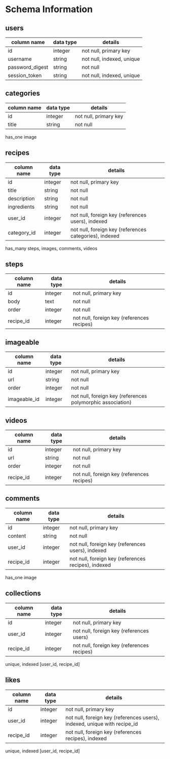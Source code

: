# Schema Information

## users
column name     | data type | details
----------------|-----------|-----------------------
id              | integer   | not null, primary key
username           | string    | not null, indexed, unique
password_digest | string    | not null
session_token   | string    | not null, indexed, unique


## categories
column name | data type | details
------------|-----------|-----------------------
id          | integer   | not null, primary key
title       | string    | not null
has_one image

## recipes
column name  | data type | details
-------------|-----------|-----------------------
id           | integer   | not null, primary key
title        | string    | not null
description  | string    | not null
ingredients  | string    | not null
user_id      | integer   | not null, foreign key (references users), indexed
category_id  | integer   | not null, foreign key (references categories), indexed
has_many steps, images, comments, videos


## steps
column name | data type | details
------------|-----------|-----------------------
id          | integer   | not null, primary key
body        | text      | not null
order       | integer   | not null
recipe_id   | integer   | not null, foreign key (references recipes)

## imageable
column name | data type | details
------------|-----------|-----------------------
id          | integer   | not null, primary key
url         | string    | not null
order       | integer   | not null
imageable_id| integer   | not null, foreign key (references polymorphic association)

## videos
column name | data type | details
------------|-----------|-----------------------
id          | integer   | not null, primary key
url         | string    | not null
order       | integer   | not null
recipe_id   | integer   | not null, foreign key (references recipes)

## comments
column name | data type | details
------------|-----------|-----------------------
id          | integer   | not null, primary key
content     | string    | not null
user_id     | integer   | not null, foreign key (references users), indexed
recipe_id   | integer   | not null, foreign key (references recipes), indexed
has_one image

## collections
column name | data type | details
------------|-----------|-----------------------
id          | integer   | not null, primary key
user_id     | integer   | not null, foreign key (references users)
recipe_id   | integer   | not null, foreign key (references recipes)
unique, indexed [user_id, recipe_id]

## likes
column name | data type | details
------------|-----------|-----------------------
id          | integer   | not null, primary key
user_id     | integer   | not null, foreign key (references users), indexed, unique with recipe_id
recipe_id   | integer   | not null, foreign key (references recipes), indexed
unique, indexed [user_id, recipe_id]
